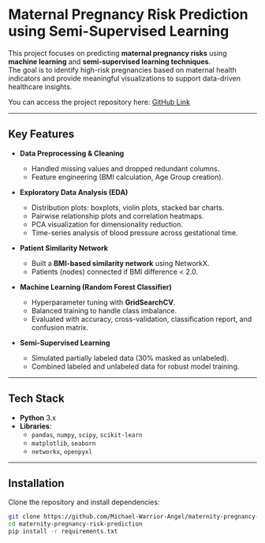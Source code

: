 # Maternal Pregnancy Risk Prediction using Semi-Supervised Learning  

This project focuses on predicting **maternal pregnancy risks** using **machine learning** and **semi-supervised learning techniques**.  
The goal is to identify high-risk pregnancies based on maternal health indicators and provide meaningful visualizations to support data-driven healthcare insights.  

You can access the project repository here: [GitHub Link](https://github.com/Michael-Warrior-Angel/maternity-pregnancy-risk-prediction)

---

## Key Features
- **Data Preprocessing & Cleaning**
  - Handled missing values and dropped redundant columns.
  - Feature engineering (BMI calculation, Age Group creation).  

- **Exploratory Data Analysis (EDA)**
  - Distribution plots: boxplots, violin plots, stacked bar charts.  
  - Pairwise relationship plots and correlation heatmaps.  
  - PCA visualization for dimensionality reduction.  
  - Time-series analysis of blood pressure across gestational time.  

- **Patient Similarity Network**
  - Built a **BMI-based similarity network** using NetworkX.  
  - Patients (nodes) connected if BMI difference < 2.0.  

- **Machine Learning (Random Forest Classifier)**
  - Hyperparameter tuning with **GridSearchCV**.  
  - Balanced training to handle class imbalance.  
  - Evaluated with accuracy, cross-validation, classification report, and confusion matrix.  

- **Semi-Supervised Learning**
  - Simulated partially labeled data (30% masked as unlabeled).  
  - Combined labeled and unlabeled data for robust model training.  

---

## Tech Stack
- **Python** 3.x  
- **Libraries**:  
  - `pandas`, `numpy`, `scipy`, `scikit-learn`  
  - `matplotlib`, `seaborn`  
  - `networkx`, `openpyxl`  

---

## Installation
Clone the repository and install dependencies:

```bash
git clone https://github.com/Michael-Warrior-Angel/maternity-pregnancy-risk-prediction.git
cd maternity-pregnancy-risk-prediction
pip install -r requirements.txt
